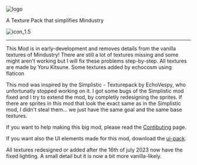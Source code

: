 ![logo](https://github.com/Yoru-Kitsune/Simpledustry/assets/108625654/05d4f375-3428-4b21-97e6-d303be3d1ece)

A Texture Pack that simplifies Mindustry

![icon_1.5](https://github.com/Yoru-Kitsune/Simpledustry/assets/108625654/9659e93e-dd20-477b-90e7-09462cd48608)

---

This Mod is in early-development and removes details from the vanilla textures of Mindustry!
There are still a lot of textures missing and some might aren't working but I will fix these problems step-by-step.
All textures are made by Yoru Kitsune. Some textures added by echocosm using flaticon

This mod was inspired by the Simplistic - Texturepack by EchoVespy, who unfortunatly stopped working on it.
I got some bugs of the Simplistic mod fixed and I try to extend the mod, by completly redesigning the sprites.
If there are sprites in this mod that look the exact same as in the Simplistic mod, I didn't steal them... we just have the same goal and the same base textures.

If you want to help making this big mod, please read the [Contibuting](https://github.com/Yoru-Kitsune/Simpledustry/blob/main/CONTRIBUTING.md) page.

If you want also the UI elements made for this mod, download the [ui-pack](https://github.com/Yoru-Kitsune/Simpledustry-ui-pack).

All textures redesigned or added after the 16th of july 2023 now have the fixed lighting. A small detail but it is now a bit more vanilla-likely.
